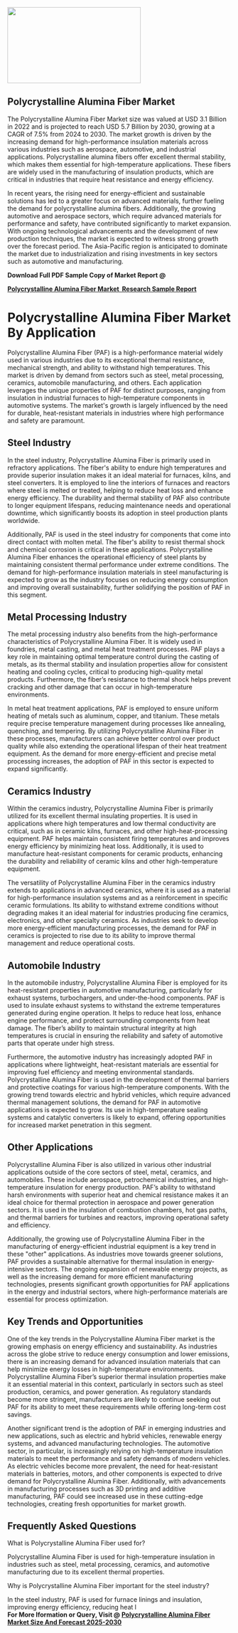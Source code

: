 <p><img class="alignnone size-medium wp-image-20088" src="https://ffe5etoiles.com/wp-content/uploads/2024/12/MST1-300x171.png" alt="" width="300" height="171" /></p><p><p> <h2>Polycrystalline Alumina Fiber Market </h2><p>The Polycrystalline Alumina Fiber Market size was valued at USD 3.1 Billion in 2022 and is projected to reach USD 5.7 Billion by 2030, growing at a CAGR of 7.5% from 2024 to 2030. The market growth is driven by the increasing demand for high-performance insulation materials across various industries such as aerospace, automotive, and industrial applications. Polycrystalline alumina fibers offer excellent thermal stability, which makes them essential for high-temperature applications. These fibers are widely used in the manufacturing of insulation products, which are critical in industries that require heat resistance and energy efficiency.</p><p>In recent years, the rising need for energy-efficient and sustainable solutions has led to a greater focus on advanced materials, further fueling the demand for polycrystalline alumina fibers. Additionally, the growing automotive and aerospace sectors, which require advanced materials for performance and safety, have contributed significantly to market expansion. With ongoing technological advancements and the development of new production techniques, the market is expected to witness strong growth over the forecast period. The Asia-Pacific region is anticipated to dominate the market due to industrialization and rising investments in key sectors such as automotive and manufacturing.</p></p><p><strong>Download Full PDF Sample Copy of Market Report @</strong></p><p><strong><a href="https://www.verifiedmarketreports.com/download-sample/?rid=357436&utm_source=Sites-google&utm_medium=265" target="_blank">Polycrystalline Alumina Fiber Market &nbsp;Research Sample Report</a></strong></p><p><h1>Polycrystalline Alumina Fiber Market By Application</h1><p>Polycrystalline Alumina Fiber (PAF) is a high-performance material widely used in various industries due to its exceptional thermal resistance, mechanical strength, and ability to withstand high temperatures. This market is driven by demand from sectors such as steel, metal processing, ceramics, automobile manufacturing, and others. Each application leverages the unique properties of PAF for distinct purposes, ranging from insulation in industrial furnaces to high-temperature components in automotive systems. The market's growth is largely influenced by the need for durable, heat-resistant materials in industries where high performance and safety are paramount.</p><h2>Steel Industry</h2><p>In the steel industry, Polycrystalline Alumina Fiber is primarily used in refractory applications. The fiber's ability to endure high temperatures and provide superior insulation makes it an ideal material for furnaces, kilns, and steel converters. It is employed to line the interiors of furnaces and reactors where steel is melted or treated, helping to reduce heat loss and enhance energy efficiency. The durability and thermal stability of PAF also contribute to longer equipment lifespans, reducing maintenance needs and operational downtime, which significantly boosts its adoption in steel production plants worldwide.</p><p>Additionally, PAF is used in the steel industry for components that come into direct contact with molten metal. The fiber's ability to resist thermal shock and chemical corrosion is critical in these applications. Polycrystalline Alumina Fiber enhances the operational efficiency of steel plants by maintaining consistent thermal performance under extreme conditions. The demand for high-performance insulation materials in steel manufacturing is expected to grow as the industry focuses on reducing energy consumption and improving overall sustainability, further solidifying the position of PAF in this segment.</p><h2>Metal Processing Industry</h2><p>The metal processing industry also benefits from the high-performance characteristics of Polycrystalline Alumina Fiber. It is widely used in foundries, metal casting, and metal heat treatment processes. PAF plays a key role in maintaining optimal temperature control during the casting of metals, as its thermal stability and insulation properties allow for consistent heating and cooling cycles, critical to producing high-quality metal products. Furthermore, the fiber’s resistance to thermal shock helps prevent cracking and other damage that can occur in high-temperature environments.</p><p>In metal heat treatment applications, PAF is employed to ensure uniform heating of metals such as aluminum, copper, and titanium. These metals require precise temperature management during processes like annealing, quenching, and tempering. By utilizing Polycrystalline Alumina Fiber in these processes, manufacturers can achieve better control over product quality while also extending the operational lifespan of their heat treatment equipment. As the demand for more energy-efficient and precise metal processing increases, the adoption of PAF in this sector is expected to expand significantly.</p><h2>Ceramics Industry</h2><p>Within the ceramics industry, Polycrystalline Alumina Fiber is primarily utilized for its excellent thermal insulating properties. It is used in applications where high temperatures and low thermal conductivity are critical, such as in ceramic kilns, furnaces, and other high-heat-processing equipment. PAF helps maintain consistent firing temperatures and improves energy efficiency by minimizing heat loss. Additionally, it is used to manufacture heat-resistant components for ceramic products, enhancing the durability and reliability of ceramic kilns and other high-temperature equipment.</p><p>The versatility of Polycrystalline Alumina Fiber in the ceramics industry extends to applications in advanced ceramics, where it is used as a material for high-performance insulation systems and as a reinforcement in specific ceramic formulations. Its ability to withstand extreme conditions without degrading makes it an ideal material for industries producing fine ceramics, electronics, and other specialty ceramics. As industries seek to develop more energy-efficient manufacturing processes, the demand for PAF in ceramics is projected to rise due to its ability to improve thermal management and reduce operational costs.</p><h2>Automobile Industry</h2><p>In the automobile industry, Polycrystalline Alumina Fiber is employed for its heat-resistant properties in automotive manufacturing, particularly for exhaust systems, turbochargers, and under-the-hood components. PAF is used to insulate exhaust systems to withstand the extreme temperatures generated during engine operation. It helps to reduce heat loss, enhance engine performance, and protect surrounding components from heat damage. The fiber’s ability to maintain structural integrity at high temperatures is crucial in ensuring the reliability and safety of automotive parts that operate under high stress.</p><p>Furthermore, the automotive industry has increasingly adopted PAF in applications where lightweight, heat-resistant materials are essential for improving fuel efficiency and meeting environmental standards. Polycrystalline Alumina Fiber is used in the development of thermal barriers and protective coatings for various high-temperature components. With the growing trend towards electric and hybrid vehicles, which require advanced thermal management solutions, the demand for PAF in automotive applications is expected to grow. Its use in high-temperature sealing systems and catalytic converters is likely to expand, offering opportunities for increased market penetration in this segment.</p><h2>Other Applications</h2><p>Polycrystalline Alumina Fiber is also utilized in various other industrial applications outside of the core sectors of steel, metal, ceramics, and automobiles. These include aerospace, petrochemical industries, and high-temperature insulation for energy production. PAF’s ability to withstand harsh environments with superior heat and chemical resistance makes it an ideal choice for thermal protection in aerospace and power generation sectors. It is used in the insulation of combustion chambers, hot gas paths, and thermal barriers for turbines and reactors, improving operational safety and efficiency.</p><p>Additionally, the growing use of Polycrystalline Alumina Fiber in the manufacturing of energy-efficient industrial equipment is a key trend in these "other" applications. As industries move towards greener solutions, PAF provides a sustainable alternative for thermal insulation in energy-intensive sectors. The ongoing expansion of renewable energy projects, as well as the increasing demand for more efficient manufacturing technologies, presents significant growth opportunities for PAF applications in the energy and industrial sectors, where high-performance materials are essential for process optimization.</p><h2>Key Trends and Opportunities</h2><p>One of the key trends in the Polycrystalline Alumina Fiber market is the growing emphasis on energy efficiency and sustainability. As industries across the globe strive to reduce energy consumption and lower emissions, there is an increasing demand for advanced insulation materials that can help minimize energy losses in high-temperature environments. Polycrystalline Alumina Fiber’s superior thermal insulation properties make it an essential material in this context, particularly in sectors such as steel production, ceramics, and power generation. As regulatory standards become more stringent, manufacturers are likely to continue seeking out PAF for its ability to meet these requirements while offering long-term cost savings.</p><p>Another significant trend is the adoption of PAF in emerging industries and new applications, such as electric and hybrid vehicles, renewable energy systems, and advanced manufacturing technologies. The automotive sector, in particular, is increasingly relying on high-temperature insulation materials to meet the performance and safety demands of modern vehicles. As electric vehicles become more prevalent, the need for heat-resistant materials in batteries, motors, and other components is expected to drive demand for Polycrystalline Alumina Fiber. Additionally, with advancements in manufacturing processes such as 3D printing and additive manufacturing, PAF could see increased use in these cutting-edge technologies, creating fresh opportunities for market growth.</p><h2>Frequently Asked Questions</h2><p>What is Polycrystalline Alumina Fiber used for?</p><p>Polycrystalline Alumina Fiber is used for high-temperature insulation in industries such as steel, metal processing, ceramics, and automotive manufacturing due to its excellent thermal properties.</p><p>Why is Polycrystalline Alumina Fiber important for the steel industry?</p><p>In the steel industry, PAF is used for furnace linings and insulation, improving energy efficiency, reducing heat l<strong><br />For More Iformation or Query, Visit @ <a href="https://www.verifiedmarketreports.com/product/polycrystalline-alumina-fiber-market/" target="_blank">Polycrystalline Alumina Fiber Market Size And Forecast 2025-2030</a></strong></p>
